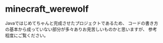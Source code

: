 # minecraft_werewolf

Javaではじめてちゃんと完成させたプロジェクトであるため、
コードの書き方の基本から成っていない部分が多々ありお見苦しいものかと思いますが、
参考程度にご覧ください。
